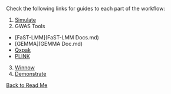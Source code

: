 Check the following links for guides to each part of the workflow:

1. [Simulate](Simulate.md)
2. GWAS Tools
  * [FaST-LMM](FaST-LMM Docs.md)
  * [GEMMA](GEMMA Doc.md)
  * [Qxpak](Qxpak.md)
  * [PLINK](PLINK.md)
3. [Winnow](Winnow.md)
4. [Demonstrate](Demonstrate.md)

[Back to Read Me](../README.md)
